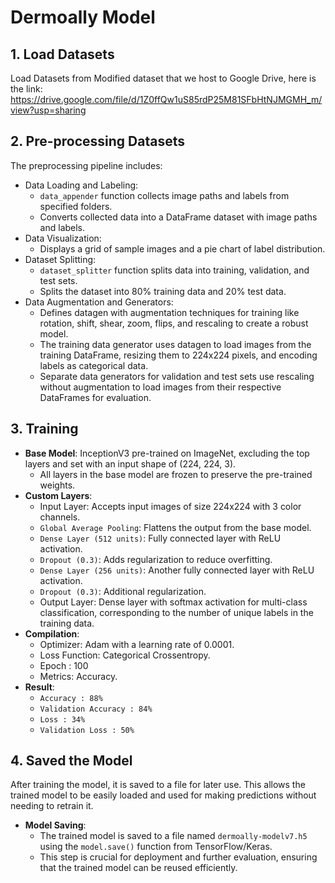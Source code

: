 # Dermoally Model
## 1. Load Datasets 
Load Datasets from Modified dataset that we host to Google Drive, here is the link: https://drive.google.com/file/d/1Z0ffQw1uS85rdP25M81SFbHtNJMGMH_m/view?usp=sharing

## 2. Pre-processing Datasets
The preprocessing pipeline includes:
  - Data Loading and Labeling:
    - `data_appender` function collects image paths and labels from specified folders.
    - Converts collected data into a DataFrame dataset with image paths and labels.
  - Data Visualization:
    - Displays a grid of sample images and a pie chart of label distribution.
  - Dataset Splitting:
    - `dataset_splitter` function splits data into training, validation, and test sets.
    - Splits the dataset into 80% training data and 20% test data.
  - Data Augmentation and Generators:
    - Defines datagen with augmentation techniques for training like rotation, shift, shear, zoom, flips, and rescaling to create a robust model.
    - The training data generator uses datagen to load images from the training DataFrame, resizing them to 224x224 pixels, and encoding labels as categorical data.
    - Separate data generators for validation and test sets use rescaling without augmentation to load images from their respective DataFrames for evaluation.
      
## 3. Training
  - **Base Model**: InceptionV3 pre-trained on ImageNet, excluding the top layers and set with an input shape of (224, 224, 3).
    - All layers in the base model are frozen to preserve the pre-trained weights.
  - **Custom Layers**:
    - Input Layer: Accepts input images of size 224x224 with 3 color channels.
    - `Global Average Pooling`: Flattens the output from the base model.
    - `Dense Layer (512 units)`: Fully connected layer with ReLU activation.
    - `Dropout (0.3)`: Adds regularization to reduce overfitting.
    - `Dense Layer (256 units)`: Another fully connected layer with ReLU activation.
    - `Dropout (0.3)`: Additional regularization.
    - Output Layer: Dense layer with softmax activation for multi-class classification, corresponding to the number of unique labels in the training data.
  - **Compilation**:
    - Optimizer: Adam with a learning rate of 0.0001.
    - Loss Function: Categorical Crossentropy.
    - Epoch : 100
    - Metrics: Accuracy.
  - **Result**:
    - `Accuracy : 88%`
    - `Validation Accuracy : 84%`
    - `Loss : 34%`
    - `Validation Loss : 50%`
## 4. Saved the Model
After training the model, it is saved to a file for later use. This allows the trained model to be easily loaded and used for making predictions without needing to retrain it.
  - **Model Saving**:
    - The trained model is saved to a file named `dermoally-modelv7.h5` using the `model.save()` function from TensorFlow/Keras.
    - This step is crucial for deployment and further evaluation, ensuring that the trained model can be reused efficiently.
